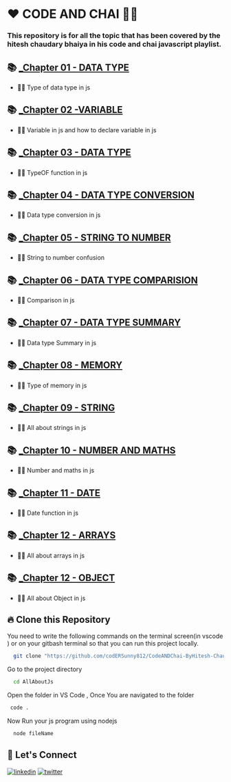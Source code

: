 # ❤️ CODE AND CHAI  🤯🍵
###  This repository is for all the topic that has been covered by the hitesh chaudary bhaiya in his code and chai javascript playlist.



## 📚 [_Chapter 01 - DATA TYPE](./Tut.js) 
- 👨‍💻 Type of data type in js 

## 📚 [_Chapter 02 -VARIABLE](./Tut1.js) 
- 👨‍💻 Variable in js and how to declare variable in js

  
## 📚 [_Chapter 03 - DATA TYPE](./Tut2.js) 
- 👨‍💻 TypeOF function  in js

## 📚 [_Chapter 04 - DATA TYPE CONVERSION](./Tut3.js) 
- 👨‍💻 Data type conversion in js

## 📚 [_Chapter 05 - STRING TO NUMBER](./Tut4.js) 
- 👨‍💻 String to number confusion 

## 📚 [_Chapter 06 - DATA TYPE COMPARISION](./Tut5.js) 
- 👨‍💻 Comparison in js

## 📚 [_Chapter 07 - DATA TYPE SUMMARY](./Tut6.js) 
- 👨‍💻 Data type Summary in js 

## 📚 [_Chapter 08 - MEMORY](./Tut7.js) 
- 👨‍💻 Type of memory in js  


## 📚 [_Chapter 09 - STRING](./Tut8.js) 
- 👨‍💻 All about strings in js 


## 📚 [_Chapter 10 - NUMBER AND MATHS](./Tut9.js) 
- 👨‍💻 Number and maths in js 

## 📚 [_Chapter 11 - DATE](./Tut10.js) 
- 👨‍💻 Date function in js 

## 📚 [_Chapter 12 - ARRAYS](./Tut11.js) 
- 👨‍💻 All about arrays in js

## 📚 [_Chapter 12 - OBJECT](./Tut12.js) 
- 👨‍💻 All about Object in js

  
## 🔥 Clone this Repository
You need to write the following commands on the terminal screen(in vscode ) or on your gitbash terminal  so that you can run this project locally.

```bash
  git clone "https://github.com/codERSunny812/CodeANDChai-ByHitesh-Chaudary.git"
```
Go to the project directory

```bash
  cd AllAboutJs
```
Open the folder in VS Code , Once You are navigated to the folder
```bash
 code .
```
Now Run your js program  using nodejs 
```bash
  node fileName
```





## 🔗 Let's Connect
[![linkedin](https://img.shields.io/badge/LinkedIn-0077B5?style=for-the-badge&logo=linkedin&logoColor=white)](https://www.linkedin.com/in/sushil-pandey-812d/)
[![twitter](https://img.shields.io/badge/Twitter-1DA1F2?style=for-the-badge&logo=twitter&logoColor=white)](https://twitter.com/codeerasunny)


